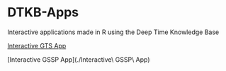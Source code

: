 # DTKB-Apps
Interactive applications made in R using the Deep Time Knowledge Base

[Interactive GTS App](./Interactive&#32;GTS&#32;App)

[Interactive GSSP App](./Interactive\ GSSP\ App)
